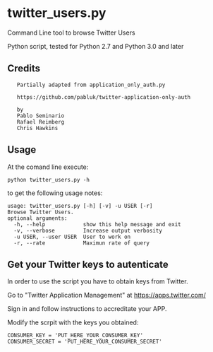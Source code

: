 # twitter_users.py
Command Line tool to browse Twitter Users

Python script, tested for Python 2.7 and Python 3.0 and later 

## Credits
       Partially adapted from application_only_auth.py
  
       https://github.com/pabluk/twitter-application-only-auth

       by
       Pablo Seminario
       Rafael Reimberg
       Chris Hawkins

## Usage
At the comand line execute:

    python twitter_users.py -h

to get the following usage notes:

    usage: twitter_users.py [-h] [-v] -u USER [-r]
    Browse Twitter Users.
    optional arguments:
      -h, --help            show this help message and exit
      -v, --verbose         Increase output verbosity
      -u USER, --user USER  User to work on
      -r, --rate            Maximun rate of query
  
## Get your Twitter keys to autenticate
In order to use the script you have to obtain keys from Twitter.

Go to "Twitter Application Management" at https://apps.twitter.com/

Sign in and follow instructions to accreditate your APP.

Modify the scrpit with the keys you obtained:

    CONSUMER_KEY = 'PUT_HERE_YOUR_CONSUMER_KEY'
    CONSUMER_SECRET = 'PUT_HERE_YOUR_CONSUMER_SECRET'
